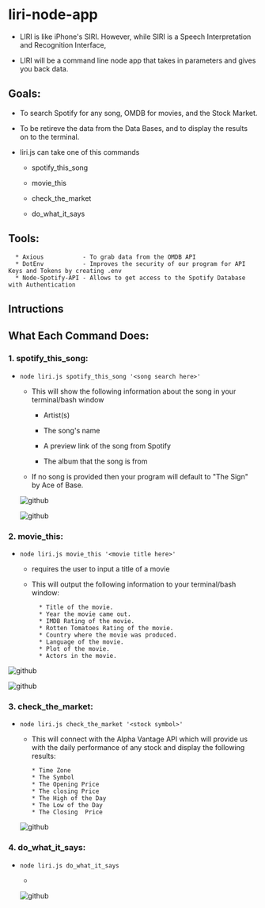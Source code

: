 # liri-node-app

* LIRI is like iPhone's SIRI. However, while SIRI is a Speech Interpretation and Recognition Interface, 

* LIRI will be a command line node app that takes in parameters and gives you back data.

## Goals:

* To search Spotify for any song, OMDB for movies, and the Stock Market.

* To be retireve the data from the Data Bases, and to display the results on to the terminal.

* liri.js can take one of this commands 

  * spotify_this_song

  * movie_this

  * check_the_market

  * do_what_it_says

## Tools:

  ```
    * Axious           - To grab data from the OMDB API
    * DotEnv           - Improves the security of our program for API Keys and Tokens by creating .env
    * Node-Spotify-API - Allows to get access to the Spotify Database with Authentication

  ```
## Intructions

## What Each Command Does:

### 1. spotify_this_song:

* `node liri.js spotify_this_song '<song search here>'`

  * This will show the following information about the song in your terminal/bash window

    * Artist(s)

    * The song's name

    * A preview link of the song from Spotify

    * The album that the song is from

  * If no song is provided then your program will default to "The Sign" by Ace of Base.

  ![github](https://github.com/joseluissaboya/liri-node-app/blob/master/GIFs/spotify-this-song-default-val.gif)

  ![github](https://github.com/joseluissaboya/liri-node-app/blob/master/GIFs/spotify-this-song-any-song.gif)

### 2. movie_this: 

* `node liri.js movie_this '<movie title here>'`

  * requires the user to input a title of a movie

  * This will output the following information to your terminal/bash window:

    ```
      * Title of the movie.
      * Year the movie came out.
      * IMDB Rating of the movie.
      * Rotten Tomatoes Rating of the movie.
      * Country where the movie was produced.
      * Language of the movie.
      * Plot of the movie.
      * Actors in the movie.

    ```

![github](https://github.com/joseluissaboya/liri-node-app/blob/master/GIFs/movie-this-default-value.gif)

![github](https://github.com/joseluissaboya/liri-node-app/blob/master/GIFs/movie-this-any-movie.gif)

### 3. check_the_market:

* `node liri.js check_the_market '<stock symbol>'`

  * This will connect with the Alpha Vantage API which will provide us with the daily performance of any stock and display the following results:

      ```
      * Time Zone
      * The Symbol
      * The Opening Price
      * The closing Price
      * The High of the Day
      * The Low of the Day
      * The Closing  Price

    ```

  ![github](https://github.com/joseluissaboya/liri-node-app/blob/master/GIFs/check-the-market.gif)

### 4. do_what_it_says:

* `node liri.js do_what_it_says`

  *

  ![github](https://github.com/joseluissaboya/liri-node-app/blob/master/GIFs/read-file-do-task.gif)
